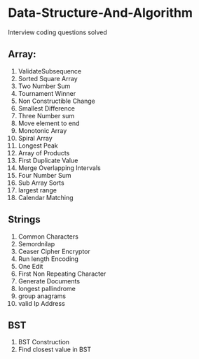# Data-Structure-And-Algorithm
Interview coding questions solved

## Array:
1. ValidateSubsequence
2. Sorted Square Array
3. Two Number Sum
4. Tournament Winner
5. Non Constructible Change
6. Smallest Difference
7. Three Number sum
8. Move element to end
9. Monotonic Array
10. Spiral Array
11. Longest Peak
12. Array of Products
13. First Duplicate Value
14. Merge Overlapping Intervals
15. Four Number Sum
16. Sub Array Sorts
17. largest range
18. Calendar Matching


## Strings
1. Common Characters
2. Semordnilap
3. Ceaser Cipher Encryptor
4. Run length Encoding
5. One Edit
6. First Non Repeating Character
7. Generate Documents
8. longest pallindrome
9. group anagrams
10. valid Ip Address

## BST
1. BST Construction
2. Find closest value in BST
